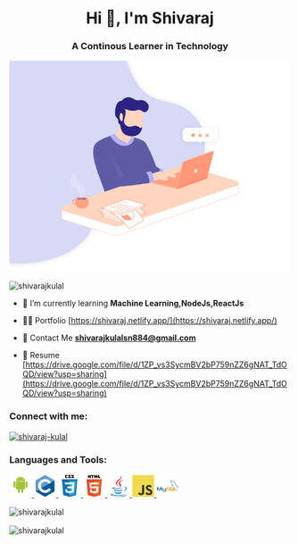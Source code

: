 <h1 align="center">Hi 👋, I'm Shivaraj</h1>
<h3 align="center">A Continous Learner in Technology</h3>

![GIF](https://github.com/shivarajkulal/shivarajkulal/blob/main/logo.gif)

<p align="left"> <img src="https://komarev.com/ghpvc/?username=shivarajkulal&label=Profile%20views&color=0e75b6&style=flat" alt="shivarajkulal" /> </p>

- 🌱 I’m currently learning **Machine Learning,NodeJs,ReactJs**

- 👨‍💻 Portfolio [https://shivaraj.netlify.app/](https://shivaraj.netlify.app/)

- 📧 Contact Me **shivarajkulalsn884@gmail.com**

- 📄 Resume [https://drive.google.com/file/d/1ZP_vs3SycmBV2bP759nZZ6gNAT_TdOQD/view?usp=sharing](https://drive.google.com/file/d/1ZP_vs3SycmBV2bP759nZZ6gNAT_TdOQD/view?usp=sharing)

<h3 align="left">Connect with me:</h3>
<p align="left">
<a href="https://linkedin.com/in/shivaraj-kulal" target="blank"><img align="center" src="https://raw.githubusercontent.com/rahuldkjain/github-profile-readme-generator/master/src/images/icons/Social/linked-in-alt.svg" alt="shivaraj-kulal" height="30" width="40" /></a>
</p>

<h3 align="left">Languages and Tools:</h3>
<p align="left"> <a href="https://developer.android.com" target="_blank" rel="noreferrer"> <img src="https://raw.githubusercontent.com/devicons/devicon/master/icons/android/android-original-wordmark.svg" alt="android" width="40" height="40"/> </a> <a href="https://www.cprogramming.com/" target="_blank" rel="noreferrer"> <img src="https://raw.githubusercontent.com/devicons/devicon/master/icons/c/c-original.svg" alt="c" width="40" height="40"/> </a> <a href="https://www.w3schools.com/css/" target="_blank" rel="noreferrer"> <img src="https://raw.githubusercontent.com/devicons/devicon/master/icons/css3/css3-original-wordmark.svg" alt="css3" width="40" height="40"/> </a> <a href="https://www.w3.org/html/" target="_blank" rel="noreferrer"> <img src="https://raw.githubusercontent.com/devicons/devicon/master/icons/html5/html5-original-wordmark.svg" alt="html5" width="40" height="40"/> </a> <a href="https://www.java.com" target="_blank" rel="noreferrer"> <img src="https://raw.githubusercontent.com/devicons/devicon/master/icons/java/java-original.svg" alt="java" width="40" height="40"/> </a> <a href="https://developer.mozilla.org/en-US/docs/Web/JavaScript" target="_blank" rel="noreferrer"> <img src="https://raw.githubusercontent.com/devicons/devicon/master/icons/javascript/javascript-original.svg" alt="javascript" width="40" height="40"/> </a> <a href="https://www.mysql.com/" target="_blank" rel="noreferrer"> <img src="https://raw.githubusercontent.com/devicons/devicon/master/icons/mysql/mysql-original-wordmark.svg" alt="mysql" width="40" height="40"/> </a> </p>

<p><img align="center" src="https://github-readme-stats.vercel.app/api/top-langs?username=shivarajkulal&show_icons=true&locale=en&layout=compact" alt="shivarajkulal" /></p>

<p><img align="center" src="https://github-readme-streak-stats.herokuapp.com/?user=shivarajkulal&" alt="shivarajkulal" /></p>
